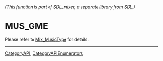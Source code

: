 ###### (This function is part of SDL_mixer, a separate library from SDL.)
# MUS_GME

Please refer to [Mix_MusicType](Mix_MusicType) for details.

----
[CategoryAPI](CategoryAPI), [CategoryAPIEnumerators](CategoryAPIEnumerators)

